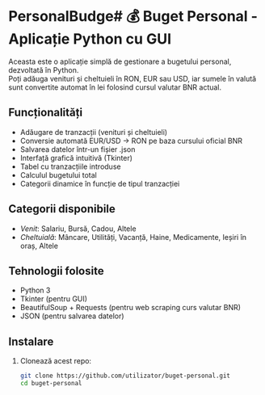 # PersonalBudge# 💰 Buget Personal - Aplicație Python cu GUI

Aceasta este o aplicație simplă de gestionare a bugetului personal, dezvoltată în Python.  
Poți adăuga venituri și cheltuieli în RON, EUR sau USD, iar sumele în valută sunt convertite automat în lei folosind cursul valutar BNR actual.

## Funcționalități

- Adăugare de tranzacții (venituri și cheltuieli)
- Conversie automată EUR/USD -> RON pe baza cursului oficial BNR
- Salvarea datelor într-un fișier .json
- Interfață grafică intuitivă (Tkinter)
- Tabel cu tranzacțiile introduse
- Calculul bugetului total
- Categorii dinamice în funcție de tipul tranzacției

## Categorii disponibile

- *Venit*: Salariu, Bursă, Cadou, Altele  
- *Cheltuială*: Mâncare, Utilități, Vacanță, Haine, Medicamente, Ieșiri în oraș, Altele

## Tehnologii folosite

- Python 3
- Tkinter (pentru GUI)
- BeautifulSoup + Requests (pentru web scraping curs valutar BNR)
- JSON (pentru salvarea datelor)

## Instalare

1. Clonează acest repo:
   ```bash
   git clone https://github.com/utilizator/buget-personal.git
   cd buget-personal
